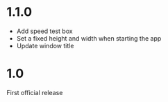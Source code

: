 # 1.1.0
- Add speed test box
- Set a fixed height and width when starting the app
- Update window title

# 1.0
First official release